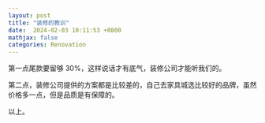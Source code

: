 ```yaml
---
layout: post
title: "装修的教训"
date:  2024-02-03 10:11:53 +0800
mathjax: false
categories: Renovation
---
```


第一点尾款要留够 30%，这样说话才有底气，装修公司才能听我们的。

第二点，装修公司提供的方案都是比较差的，自己去家具城选比较好的品牌，虽然价格多一点，但是品质是有保障的。

以上。
